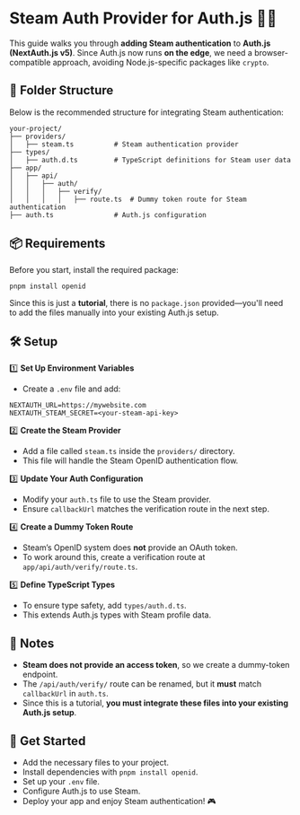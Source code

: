 # Steam Auth Provider for Auth.js 🚀🔥  

This guide walks you through **adding Steam authentication** to **Auth.js (NextAuth.js v5)**. Since Auth.js now runs **on the edge**, we need a browser-compatible approach, avoiding Node.js-specific packages like `crypto`.  

## 📂 Folder Structure  

Below is the recommended structure for integrating Steam authentication:  

```
your-project/
├── providers/
│   ├── steam.ts          # Steam authentication provider
├── types/
│   ├── auth.d.ts         # TypeScript definitions for Steam user data
├── app/
│   ├── api/
│   │   ├── auth/
│   │   │   ├── verify/
│   │   │   │   ├── route.ts  # Dummy token route for Steam authentication
├── auth.ts               # Auth.js configuration
```

## 📦 Requirements  

Before you start, install the required package:  

```
pnpm install openid
```

Since this is just a **tutorial**, there is no `package.json` provided—you'll need to add the files manually into your existing Auth.js setup.  

## 🛠️ Setup  

1️⃣ **Set Up Environment Variables**  
   - Create a `.env` file and add:  

   ```
NEXTAUTH_URL=https://mywebsite.com
NEXTAUTH_STEAM_SECRET=<your-steam-api-key>
   ```

2️⃣ **Create the Steam Provider**  
   - Add a file called `steam.ts` inside the `providers/` directory.  
   - This file will handle the Steam OpenID authentication flow.  

3️⃣ **Update Your Auth Configuration**  
   - Modify your `auth.ts` file to use the Steam provider.  
   - Ensure `callbackUrl` matches the verification route in the next step.  

4️⃣ **Create a Dummy Token Route**  
   - Steam’s OpenID system does **not** provide an OAuth token.  
   - To work around this, create a verification route at `app/api/auth/verify/route.ts`.  

5️⃣ **Define TypeScript Types**  
   - To ensure type safety, add `types/auth.d.ts`.  
   - This extends Auth.js types with Steam profile data.  

## 🎯 Notes  

- **Steam does not provide an access token**, so we create a dummy-token endpoint.  
- The `/api/auth/verify/` route can be renamed, but it **must** match `callbackUrl` in `auth.ts`.  
- Since this is a tutorial, **you must integrate these files into your existing Auth.js setup**.  

## 🚀 Get Started  

- Add the necessary files to your project.  
- Install dependencies with `pnpm install openid`.  
- Set up your `.env` file.  
- Configure Auth.js to use Steam.  
- Deploy your app and enjoy Steam authentication! 🎮  

